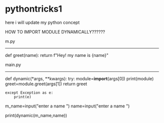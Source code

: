 # pythontricks1
here i will update my python concept



HOW TO IMPORT MODULE DYNAMICALLY??????

m.py
________
def greet(name):
    return f"Hey! my name is {name}"


main.py
________

def dynamic(*args, **kwargs):
    try:
        module=__import__(args[0])
        print(module)
        greet=module.greet(args[1])
        return greet
    
    except Exception as e:
        print(e)
        
        
m_name=input("enter a name ")
name=input("enter a name ")

print(dynamic(m_name,name))










